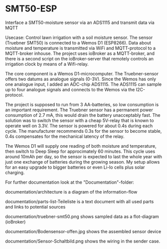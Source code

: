 # SMT50-ESP
Interface a SMT50-moisture sensor via an ADS1115 and transmit data via MQTT

Usecase: Control lawn irrigation with a soil moisture sensor. The sensor (Truebner SMT50) is connected to a Wemos D1 (ESP8266). Data about moisture and temperature is transmitted via WiFi and MQTT-protocol to a MQTT-broker inhouse. The project uses ioBroker as a MQTT-broker, and there is a second script on the ioBroker-server that remotely controls an irrigation clock by means of a Wifi-relay.

The core component is a Wemos D1-microcomputer. The Truebner-sensor offers two datums as analogue signals (0-3V). Since the Wemos has only one analogue input, I added an ADC-chip ADS1115. The ADS1115 can sample up to four analogue signals and connects to the Wemos via the I2C-protocol.

The project is supposed to run from 3 AA-batteries, so low consumption is an important requirement. The Truebner sensor has a permanent power consumption of 2.7 mA, this would drain the battery unacceptably fast. The solution was to switch the sensor with a cheap 5V-relay that is known to operate well on 3.3V. The sensor is powered for about 0.4s during each cycle. The manufacturer recommends 0.3s for the sensor to become stable, 0.4s compensates for the mechanical latency of the relay.

The Wemos D1 will supply one reading of both moisture and temperature, then switch to Deep Sleep for approcimately 60 minutes. This cycle uses around 10mAh per day, so the sensor is expected to last the whole year with just one exchange of batteries during the growing season. My setup allows for an easy upgrade to bigger batteries or even Li-Io cells plus solar charging.

For further documentation look at the "Documentation"-folder:

documentation/architecture is a diagram of the information-flow

documentation/parts-list-Teileliste is a text document with all used parts and links to potential sources

documentation/truebner-smt50.png shows sampled data as a flot-diagram (ioBroker)

documentation/Bodensensor-offen.jpg shows the assembled sensor device

documentation/Sensor-Schaltbild.png shows the wiring in the sender case.
